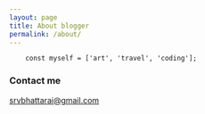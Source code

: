 ```yaml
---
layout: page
title: About blogger
permalink: /about/
---
```



```
	const myself = ['art', 'travel', 'coding'];
```

### Contact me

[srvbhattarai@gmail.com](mailto:srvbhattarai@gmail.com)